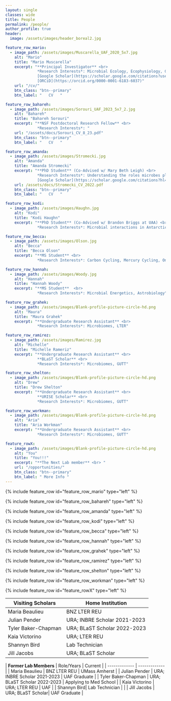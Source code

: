 ```yaml
---
layout: single
classes: wide
title: People
permalink: /people/
author_profile: true
header:
  image: /assets/images/header_boreal2.jpg

feature_row_mario:
  - image_path: /assets/images/Muscarella_UAF_2020_5x7.jpg
    alt: "Mario"
    title: "Mario Muscarella"
    excerpt: "**Principal Investigator** <br> 
              *Research Interests*: Microbial Ecology, Ecophysiology, Growth Efficiency <br>
              [Google Scholar](https://scholar.google.com/citations?user=8i5qwBQAAAAJ&hl=en) <br>
              [ORCiD](https://orcid.org/0000-0001-6183-6037)"
    url: "/cv/"
    btn_class: "btn--primary"
    btn_label: "   CV   "

feature_row_bahareh:
  - image_path: /assets/images/Sorouri_UAF_2023_5x7_2.jpg
    alt: "Bahareh"
    title: "Bahareh Sorouri"
    excerpt: "**NSF Postdoctoral Research Fellow** <br> 
              *Research Interests*: "
    url: "/assets/docs/Sorouri_CV_8_23.pdf"
    btn_class: "btn--primary"
    btn_label: "   CV   "

feature_row_amanda:
  - image_path: /assets/images/Stromecki.jpg
    alt: "Amanda"
    title: "Amanda Stromecki"
    excerpt: "**PhD Student** (Co-Advised w/ Mary Beth Leigh) <br> 
              *Research Interests*: Understanding the roles microbes play in human, wildlife, and ecosystem heath. Research approaches include culture-based, molecular, and computational tools. <br>
              [Google Scholar](https://scholar.google.com/citations?hl=en&user=AaTzvAMAAAAJ)"
    url: /assets/docs/Stromecki_CV_2022.pdf
    btn_class: "btn--primary"
    btn_label: "   CV   "

feature_row_kodi:
  - image_path: /assets/images/Haughn.jpg
    alt: "Kodi"
    title: "Kodi Haughn"
    excerpt: "**PhD Student** (Co-Advised w/ Brandon Briggs at UAA) <br> 
              *Research Interests*: Microbial interactions in Antarctic lakes"

feature_row_becca:
  - image_path: /assets/images/Olson.jpg
    alt: "Becca"
    title: "Becca Olson"
    excerpt: "**MS Student** <br> 
              *Research Interests*: Carbon Cycling, Mercury Cycling, One Health "

feature_row_hannah:
  - image_path: /assets/images/Woody.jpg
    alt: "Hannah"
    title: "Hannah Woody"
    excerpt: "**MS Student**  <br> 
              *Research Interests*: Microbial Energetics, Astrobiology"

feature_row_grahek:
  - image_path: /assets/images/Blank-profile-picture-circle-hd.png
    alt: "Maura"
    title: "Maura Grahek"
    excerpt: "**Undergraduate Research Assistant** <br> 
              *Research Interests*: Microbiomes, LTER"

feature_row_ramirez:
  - image_path: /assets/images/Ramirez.jpg
    alt: "Michelle"
    title: "Michelle Rameriz"
    excerpt: "**Undergraduate Research Assistant** <br> 
              **BLaST Scholar** <br> 
              *Research Interests*: Microbiomes, GUTT"

feature_row_shelton:
  - image_path: /assets/images/Blank-profile-picture-circle-hd.png
    alt: "Drew"
    title: "Drew Shelton"
    excerpt: "**Undergraduate Research Assistant** <br> 
              **URISE Scholar** <br> 
              *Research Interests*: Microbiomes, GUTT"

feature_row_workman:
  - image_path: /assets/images/Blank-profile-picture-circle-hd.png
    alt: "Aria"
    title: "Aria Workman"
    excerpt: "**Undergraduate Research Assistant** <br> 
              *Research Interests*: Microbiomes, GUTT"

feature_rowX:
  - image_path: /assets/images/Blank-profile-picture-circle-hd.png
    alt: "You"
    title: "You!!!"
    excerpt: "**The Next Lab member** <br> "
    url: "/opportunities/"
    btn_class: "btn--primary"
    btn_label: " More Info "
---
```



{% include feature_row id="feature_row_mario" type="left" %}

{% include feature_row id="feature_row_bahareh" type="left" %}

{% include feature_row id="feature_row_amanda" type="left" %}

{% include feature_row id="feature_row_kodi" type="left" %}

{% include feature_row id="feature_row_becca" type="left" %}

{% include feature_row id="feature_row_hannah" type="left" %}

{% include feature_row id="feature_row_grahek" type="left" %}

{% include feature_row id="feature_row_ramirez" type="left" %}

{% include feature_row id="feature_row_shelton" type="left" %}

{% include feature_row id="feature_row_workman" type="left" %}

{% include feature_row id="feature_rowX" type="left" %}

| **Visiting Scholars**  |  Home Institution  |
| ------------- | ------------- |
| Maria Beaulieu | BNZ LTER REU | UMass Amherst |
| Julian Pender  | URA; INBRE Scholar 2021-2023  | UAF Graduate |
| Tyler Baker-Chapman  | URA; BLaST Scholar 2022-2023 | Applying to Med School | 
| Kaia Victorino | URA; LTER REU | UAF |
| Shannyn Bird|  Lab Technician | | 
| Jill Jacobs | URA; BLaST Scholar| UAF Graduate |


| **Former Lab Members**  | Role/Years |  Current  |
| ------------- | ------------- |
| Maria Beaulieu | BNZ LTER REU | UMass Amherst |
| Julian Pender  | URA; INBRE Scholar 2021-2023  | UAF Graduate |
| Tyler Baker-Chapman  | URA; BLaST Scholar 2022-2023 | Applying to Med School | 
| Kaia Victorino | URA; LTER REU | UAF |
| Shannyn Bird|  Lab Technician | | 
| Jill Jacobs | URA; BLaST Scholar| UAF Graduate |